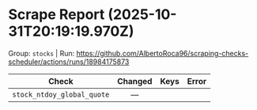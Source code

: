 # Scrape Report (2025-10-31T20:19:19.970Z)

Group: `stocks`  |  Run: https://github.com/AlbertoRoca96/scraping-checks-scheduler/actions/runs/18984175873

| Check | Changed | Keys | Error |
|---|:---:|:--|:--|
| `stock_ntdoy_global_quote` | — |  |  |
